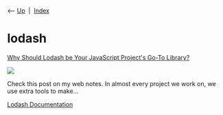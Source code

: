 <div class="nav">

⟵ [Up](index.html)  \|  [Index](index.html)

</div>

# lodash

<div class="cards">

<div class="card">

<div class="card-title">

[Why Should Lodash be Your JavaScript Project's Go-To
Library?](https://dev.to/webcraft-notes/why-should-lodash-be-your-javascript-projects-go-to-library-2pnm)

</div>

<div class="card-image">

[![](https://media.dev.to/dynamic/image/width=1000,height=500,fit=cover,gravity=auto,format=auto/https%3A%2F%2Fdev-to-uploads.s3.amazonaws.com%2Fuploads%2Farticles%2F7a0r2t70gs8e16m3wq3w.png)](https://dev.to/webcraft-notes/why-should-lodash-be-your-javascript-projects-go-to-library-2pnm)

</div>

Check this post on my web notes. In almost every project we work on, we
use extra tools to make...

</div>

<div class="card">

<div class="card-title">

[Lodash Documentation](https://lodash.com/docs/4.17.2#template)

</div>

</div>

</div>
